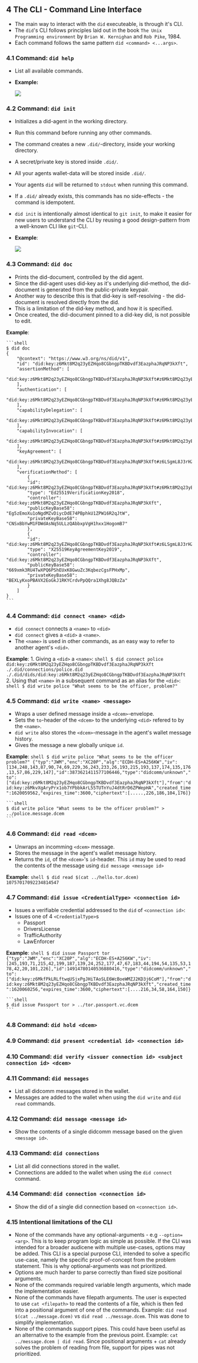 
## 4 The CLI - Command Line Interface

- The main way to interact with the `did` executeable, is through it's CLI.
- The `did`'s CLI follows principles laid out in the book `The Unix Programming environment` by `Brian W. Kernighan` and `Rob Pike`, 1984.
- Each command follows the same pattern `did <command> <...args>`.

### 4.1 Command: `did help`

- List all available commands.

- **Example:**

    ![](./images/cmd-help.png)

### 4.2 Command: `did init`

- Initializes a did-agent in the working directory.
- Run this command before running any other commands.
- The command creates a new `.did/`-directory, inside your working directory.
- A secret/private key is stored inside `.did/`.
- All your agents wallet-data will be stored inside `.did/`.
- Your agents `did` will be returned to `stdout` when running this command.
- If a `.did/` already exists, this commands has no side-effects - the command is idempotent.
- `did init` is intentionally almost identical to `git init`, to make it easier for new users to understand the CLI by reusing a good design-pattern from a well-known CLI like `git`-CLI.

- **Example**:

    ![](./images/cmd-init.png)



### 4.3 Command: `did doc`

- Prints the did-document, controlled by the did agent.
- Since the did-agent uses did-key as it's underlying did-method, the did-document is generated from the public-private keypair.
- Another way to describe this is that did-key is self-resolving - the did-document is resolved directly from the did.
- This is a limitation of the did-key method, and how it is specified.
- Once created, the did-document pinned to a did-key did, is not possible to edit.

**Example**:

	```shell
    $ did doc
    {
        "@context": "https://www.w3.org/ns/did/v1",
        "id": "did:key:z6Mkt8M2q23yEZHqo8CGbngpTKBDvdf3EazphaJRqNP3kXft",
        "assertionMethod": [
            "did:key:z6Mkt8M2q23yEZHqo8CGbngpTKBDvdf3EazphaJRqNP3kXft#z6Mkt8M2q23yEZHqo8CGbngpTKBDvdf3EazphaJRqNP3kXft"
        ],
        "authentication": [
            "did:key:z6Mkt8M2q23yEZHqo8CGbngpTKBDvdf3EazphaJRqNP3kXft#z6Mkt8M2q23yEZHqo8CGbngpTKBDvdf3EazphaJRqNP3kXft"
        ],
        "capabilityDelegation": [
            "did:key:z6Mkt8M2q23yEZHqo8CGbngpTKBDvdf3EazphaJRqNP3kXft#z6Mkt8M2q23yEZHqo8CGbngpTKBDvdf3EazphaJRqNP3kXft"
        ],
        "capabilityInvocation": [
            "did:key:z6Mkt8M2q23yEZHqo8CGbngpTKBDvdf3EazphaJRqNP3kXft#z6Mkt8M2q23yEZHqo8CGbngpTKBDvdf3EazphaJRqNP3kXft"
        ],
        "keyAgreement": [
            "did:key:z6Mkt8M2q23yEZHqo8CGbngpTKBDvdf3EazphaJRqNP3kXft#z6LSgmL8J3rHZXBgcmmrv6DBoYXc86SgJeVzUdhtBKtv1L8a"
        ],
        "verificationMethod": [
            {
            "id": "did:key:z6Mkt8M2q23yEZHqo8CGbngpTKBDvdf3EazphaJRqNP3kXft#z6Mkt8M2q23yEZHqo8CGbngpTKBDvdf3EazphaJRqNP3kXft",
            "type": "Ed25519VerificationKey2018",
            "controller": "did:key:z6Mkt8M2q23yEZHqo8CGbngpTKBDvdf3EazphaJRqNP3kXft",
            "publicKeyBase58": "Eg5zEmoXu1oNgdMZvDiycDdE74PBphkU1ZPW16R2qJtW",
            "privateKeyBase58": "CNSxBbYwM1FDWdAsNq5ULLzQAbbxpVgH1hxx1HogomB7"
            },
            {
            "id": "did:key:z6Mkt8M2q23yEZHqo8CGbngpTKBDvdf3EazphaJRqNP3kXft#z6LSgmL8J3rHZXBgcmmrv6DBoYXc86SgJeVzUdhtBKtv1L8a",
            "type": "X25519KeyAgreementKey2019",
            "controller": "did:key:z6Mkt8M2q23yEZHqo8CGbngpTKBDvdf3EazphaJRqNP3kXft",
            "publicKeyBase58": "669xmk3RU4TwXPQ6PShEUxK8GwuZc3KqbezCgsFPHxMp",
            "privateKeyBase58": "BEXLyKxoPBAVX2EoGkJ1RKYCrdvPpQQra1Xhg8JQBzZa"
            }
        ]
    }
    ```

### 4.4 Command: `did connect <name> <did>`

- `did connect` connects a `<name>` to `<did>`
- `did connect` gives a `<did>` a `<name>`.
- The `<name>` is used in other commands, as an easy way to refer to another agent's `<did>`.

**Example**:
	1. Giving a `<did>` a `<name>`:
		```shell
		$ did connect police did:key:z6Mkt8M2q23yEZHqo8CGbngpTKBDvdf3EazphaJRqNP3kXft
		./.did/connections/police.did
		./.did/dids/did:key:z6Mkt8M2q23yEZHqo8CGbngpTKBDvdf3EazphaJRqNP3kXft
		```
	2. Using that `<name>` in a subsequent command as an alias for the `<did>`:
		```shell
		$ did write police "What seems to be the officer, problem?"
		```

### 4.5 Command: `did write <name> <message>`

- Wraps a user defined message inside a `<dcem>`-envelope.
- Sets the `to`-header of the `<dcem>` to the underlying `<did>` refered to by the `<name>`.
- `did write` also stores the `<dcem>`-message in the agent's wallet message history.
- Gives the message a new globally unique `id`.

**Example**:
	```shell
	$ did write police "What seems to be the officer problem?"
	{"typ":"JWM","enc":"XC20P","alg":"ECDH-ES+A256KW","iv":[134,248,143,87,90,74,69,229,36,243,233,26,193,215,193,137,174,135,176,13,57,86,229,147],"id":3873621411577106446,"type":"didcomm/unknown","to":["did:key:z6Mkt8M2q23yEZHqo8CGbngpTKBDvdf3EazphaJRqNP3kXft"],"from":"did:key:z6MkvXgAryPrx1ob7YPbbkArL55TUTnYuJ4dtRrD6ZPWepHA","created_time":1620059562,"expires_time":3600,"ciphertext":[.....,226,186,104,176]}
	```

	```shell
	$ did write police "What seems to be the officer problem?" > ../police.message.dcem
	```

### 4.6 Command: `did read <dcem>`

- Unwraps an incomming `<dcem>` message.
- Stores the message in the agent's wallet message history.
- Returns the `id`, of the `<dcem>`'s `id`-header. This `id` may be used to read the contents of the message using `did message <message id>`

**Example**:
	```shell
    $ did read $(cat ../hello.tor.dcem)
    10757017092234814547
    ```

### 4.7 Command: `did issue <CredentialType> <connection id>`

- Issues a verifiable credential addressed to the `did` of `<connection id>`:
- Issues one of 4 `<CredentialType>`s
    * Passport
    * DriversLicense
    * TrafficAuthority
    * LawEnforcer

**Example**:
	```shell
	$ did issue Passport tor
	{"typ":"JWM","enc":"XC20P","alg":"ECDH-ES+A256KW","iv":[245,193,71,215,42,199,187,139,24,252,177,47,67,183,44,194,54,135,53,178,42,20,101,226],"id":14914780140536880416,"type":"didcomm/unknown","to":["did:key:z6MkfPkLRLftwqUSjxPgJHiTAoSLE6WcBoeWMZJ2KD3j6CoM"],"from":"did:key:z6Mkt8M2q23yEZHqo8CGbngpTKBDvdf3EazphaJRqNP3kXft","created_time":1620060256,"expires_time":3600,"ciphertext":[....216,34,58,164,150]}
	```

	```shell
	$ did issue Passport tor > ../tor.passport.vc.dcem
	```

### 4.8 Command: `did hold <dcem>`

### 4.9 Command: `did present <credential id> <connection id>`

### 4.10 Command: `did verify <issuer connection id> <subject connection id> <dcem>`

### 4.11 Command: `did messages`

- List all didcomm messages stored in the wallet.
- Messages are added to the wallet when using the `did write` and `did read` commands.

### 4.12 Command: `did message <message id>`

- Show the contents of a single didcomm message based on the given `<message id>`.

### 4.13 Command: `did connections`

- List all did connections stored in the wallet.
- Connections are added to the wallet when using the `did connect` command.

### 4.14 Command: `did connection <connection id>`

- Show the did of a single did connection based on `<connection id>`.

### 4.15 Intentional limitations of the CLI

- None of the commands have any optional-arguments - e.g `--option=<arg>`. This is to keep program logic as simple as possible. If the CLI was intended for a broader audicene with multiple use-cases, options may be added. This CLI is a special purpose CLI, intended to solve a specific use-case, namely the specific proof-of-concept from the problem statement. This is why optional-arguments was not prioritized.
- Options are much harder to parse correctly than fixed size positional arguments.
- None of the commands required variable length arguments, which made the implementation easier.
- None of the commands have filepath arguments. The user is expected to use `cat <filepath>` to read the contents of a file, which is then fed into a positional argument of one of the commands. Example: `did read $(cat ../message.dcem)` vs `did read ../message.dcem`. This was done to simplify implementation.
- None of the commands support pipes. This could have been useful as an alternative to the example from the previous point. Example: `cat ../message.dcem | did read`. Since positional arguments + `cat` already solves the problem of reading from file, support for pipes was not prioritized.

